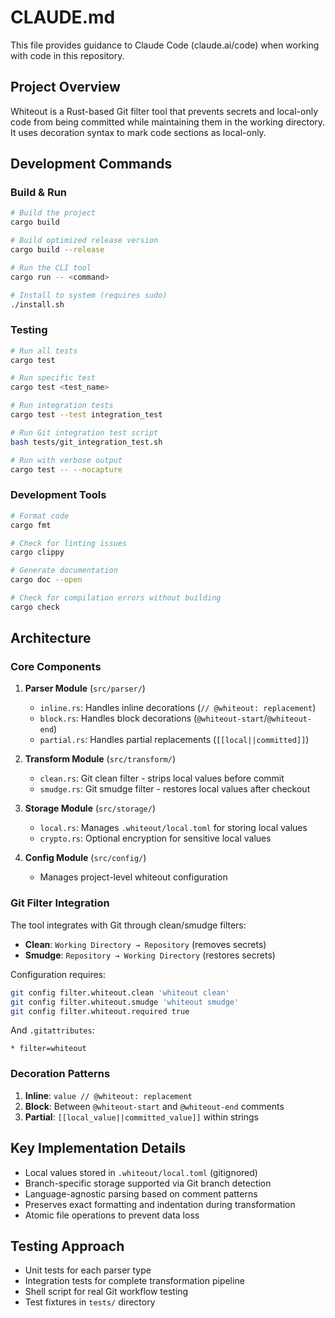# CLAUDE.md

This file provides guidance to Claude Code (claude.ai/code) when working with code in this repository.

## Project Overview

Whiteout is a Rust-based Git filter tool that prevents secrets and local-only code from being committed while maintaining them in the working directory. It uses decoration syntax to mark code sections as local-only.

## Development Commands

### Build & Run
```bash
# Build the project
cargo build

# Build optimized release version
cargo build --release

# Run the CLI tool
cargo run -- <command>

# Install to system (requires sudo)
./install.sh
```

### Testing
```bash
# Run all tests
cargo test

# Run specific test
cargo test <test_name>

# Run integration tests
cargo test --test integration_test

# Run Git integration test script
bash tests/git_integration_test.sh

# Run with verbose output
cargo test -- --nocapture
```

### Development Tools
```bash
# Format code
cargo fmt

# Check for linting issues
cargo clippy

# Generate documentation
cargo doc --open

# Check for compilation errors without building
cargo check
```

## Architecture

### Core Components

1. **Parser Module** (`src/parser/`)
   - `inline.rs`: Handles inline decorations (`// @whiteout: replacement`)
   - `block.rs`: Handles block decorations (`@whiteout-start`/`@whiteout-end`)
   - `partial.rs`: Handles partial replacements (`[[local||committed]]`)

2. **Transform Module** (`src/transform/`)
   - `clean.rs`: Git clean filter - strips local values before commit
   - `smudge.rs`: Git smudge filter - restores local values after checkout

3. **Storage Module** (`src/storage/`)
   - `local.rs`: Manages `.whiteout/local.toml` for storing local values
   - `crypto.rs`: Optional encryption for sensitive local values

4. **Config Module** (`src/config/`)
   - Manages project-level whiteout configuration

### Git Filter Integration

The tool integrates with Git through clean/smudge filters:
- **Clean**: `Working Directory → Repository` (removes secrets)
- **Smudge**: `Repository → Working Directory` (restores secrets)

Configuration requires:
```bash
git config filter.whiteout.clean 'whiteout clean'
git config filter.whiteout.smudge 'whiteout smudge'
git config filter.whiteout.required true
```

And `.gitattributes`:
```
* filter=whiteout
```

### Decoration Patterns

1. **Inline**: `value // @whiteout: replacement`
2. **Block**: Between `@whiteout-start` and `@whiteout-end` comments
3. **Partial**: `[[local_value||committed_value]]` within strings

## Key Implementation Details

- Local values stored in `.whiteout/local.toml` (gitignored)
- Branch-specific storage supported via Git branch detection
- Language-agnostic parsing based on comment patterns
- Preserves exact formatting and indentation during transformation
- Atomic file operations to prevent data loss

## Testing Approach

- Unit tests for each parser type
- Integration tests for complete transformation pipeline
- Shell script for real Git workflow testing
- Test fixtures in `tests/` directory
